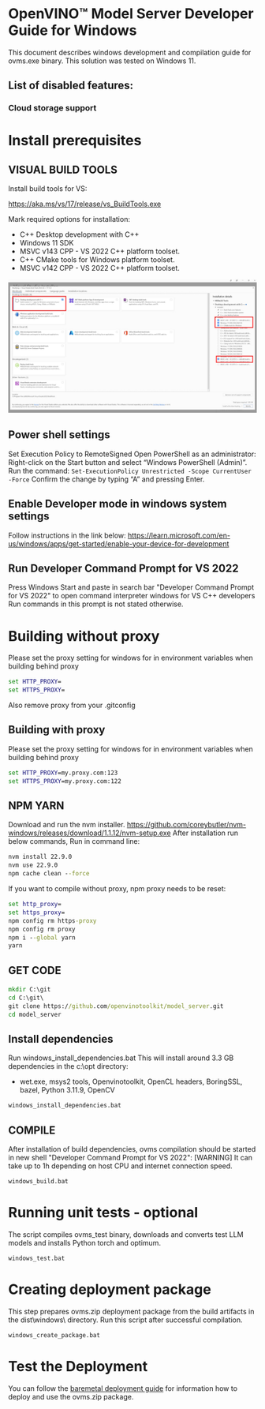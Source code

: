 # OpenVINO&trade; Model Server Developer Guide for Windows
This document describes windows development and compilation guide for ovms.exe binary.
This solution was tested on Windows 11.

## List of disabled features:
### Cloud storage support

# Install prerequisites

## VISUAL BUILD TOOLS
Install build tools for VS:

https://aka.ms/vs/17/release/vs_BuildTools.exe

Mark required options for installation:
- C++ Desktop development with C++
- Windows 11 SDK
- MSVC v143 CPP - VS 2022 C++ platform toolset.
- C++ CMake tools for Windows platform toolset.
- MSVC v142 CPP - VS 2022 C++ platform toolset.

![Build Tools options](build_tools.jpg)

## Power shell settings
Set Execution Policy to RemoteSigned
Open PowerShell as an administrator: Right-click on the Start button and select “Windows PowerShell (Admin)”.
Run the command:
```Set-ExecutionPolicy Unrestricted -Scope CurrentUser -Force```
Confirm the change by typing “A” and pressing Enter.

## Enable Developer mode in windows system settings
Follow instructions in the link below:
https://learn.microsoft.com/en-us/windows/apps/get-started/enable-your-device-for-development

## Run Developer Command Prompt for VS 2022
Press Windows Start and paste in search bar "Developer Command Prompt for VS 2022" to open command interpreter windows for VS C++ developers
Run commands in this prompt is not stated otherwise.

# Building without proxy
Please set the proxy setting for windows for in environment variables when building behind proxy
```bat
set HTTP_PROXY=
set HTTPS_PROXY=
```
Also remove proxy from your .gitconfig

## Building with proxy
Please set the proxy setting for windows for in environment variables when building behind proxy
```bat
set HTTP_PROXY=my.proxy.com:123
set HTTPS_PROXY=my.proxy.com:122
```

## NPM YARN
Download and run the nvm installer.
https://github.com/coreybutler/nvm-windows/releases/download/1.1.12/nvm-setup.exe
After installation run below commands,
Run in command line:
```bat
nvm install 22.9.0
nvm use 22.9.0
npm cache clean --force
```

If you want to compile without proxy, npm proxy needs to be reset:
```bat
set http_proxy=
set https_proxy=
npm config rm https-proxy
npm config rm proxy
npm i --global yarn
yarn
```

## GET CODE
```bat
mkdir C:\git
cd C:\git\
git clone https://github.com/openvinotoolkit/model_server.git
cd model_server
```

## Install dependencies
Run windows_install_dependencies.bat
This will install around 3.3 GB dependencies in the c:\opt directory:
- wet.exe, msys2 tools, Openvinotoolkit, OpenCL headers, BoringSSL, bazel, Python 3.11.9, OpenCV
```bat
windows_install_dependencies.bat
```

## COMPILE

After installation of build dependencies, ovms compilation should be started in new shell "Developer Command Prompt for VS 2022":
[WARNING] It can take up to 1h depending on host CPU and internet connection speed.
```
windows_build.bat
```

# Running unit tests - optional
The script compiles ovms_test binary, downloads and converts test LLM models and installs Python torch and optimum.
```
windows_test.bat
```

# Creating deployment package
This step prepares ovms.zip deployment package from the build artifacts in the dist\windows\ directory. Run this script after successful compilation.
```
windows_create_package.bat
```

# Test the Deployment
You can follow the [baremetal deployment guide](deploying_server_baremetal.md) for information how to deploy and use the ovms.zip package.
